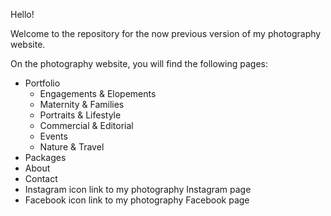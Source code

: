 Hello! 

Welcome to the repository for the now previous version of my photography website.

On the photography website, you will find the following pages:
  - Portfolio
      - Engagements & Elopements
      - Maternity & Families
      - Portraits & Lifestyle
      - Commercial & Editorial
      - Events
      - Nature & Travel
  - Packages
  - About
  - Contact
  - Instagram icon link to my photography Instagram page
  - Facebook icon link to my photography Facebook page
